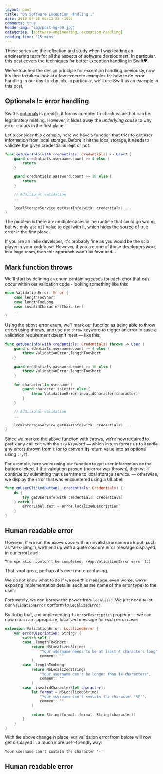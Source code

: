 ```yaml
---
layout: post
title: "On Software Exception Handling 1"
date: 2018-04-05 06:12:33 +1000
comments: true
header-img: "img/post-bg-09.jpg"
categories: [software-engineering, exception-handling]
reading_time: "15 mins"
---
```


These series are the reflection and study when I was leading an engineering team for all the aspects of software development.
In particular, this post covers the techniques for better exception handling in Swift❤️.

<!--more-->

We've touched the design principle for exception handling previously, now it's time to take a look at a few concrete examples
for how to do error handling in our day-to-day job. In particular, we'll use Swift as an example in this post.

## Optionals != error handling

Swift's [optionals](https://developer.apple.com/documentation/swift/optional) is great👍, it forces compiler to check value that
can be legitimately missing. However, it hides away the *underlying cause* to why error occurs in the first place.

Let's consider this example, here we have a function that tries to get user information from local storage. Before it hit the local storage,
it needs to validate the given credential is legit or not:

```swift
func getUserInfo(with credentials: Credentials) -> User? {
    guard credentials.username.count >= 4 else {
        return
    }

    guard credentials.password.count >= 10 else {
        return
    }

    // Additional validation
    ...

    localStorageService.getUserInfo(with: credentials) ...
}
``` 

The problem is there are multiple cases in the runtime that could go wrong, but we only use `nil` value to deal with it,
which hides the source of true error in the first place.

If you are an indie developer, it's probably fine as you would be the solo player in your codebase. However, if you are one of those
developers work in a large team, then this approach won't be favoured...

## Mark function throws

We'll start by defining an enum containing cases for each error that can occur within our validation code - looking something like this:

```swift
enum ValidationError: Error {
    case lengthTooShort
    case lengthTooLong
    case invalidCharacter(Character)
    ...
}
```

Using the above error enum, we’ll mark our function as being able to throw errors using throws, 
and use the `throw` keyword to trigger an error in case a validation requirement doesn't meet — like this:

```swift
func getUserInfo(with credentials: Credentials) throws -> User {
    guard credentials.username.count >= 4 else {
        throw ValidationError.lengthTooShort
    }

    guard credentials.password.count >= 10 else {
        throw ValidationError.lengthTooShort
    }
    
    for character in username {
        guard character.isLetter else {
            throw ValidationError.invalidCharacter(character)
        }
    }

    // Additional validation
    ...

    localStorageService.getUserInfo(with: credentials) ...
}
``` 

Since we marked the above function with throws, we’re now required to prefix any call to it with the `try` keyword — 
which in turn forces us to handle any errors thrown from it (or to convert its return value into an optional using `try?`).

For example, here we’re using our function to get user information on the button clicked, 
if the validation passed (no error was thrown), then we’ll continue by submitting that username to local storage service. 
— otherwise, we display the error that was encountered using a UILabel:

```swift
func onUserClickedButton(_ credentials: Credentials) {
    do {
        try getUserInfo(with credentials: credentials)
    } catch {
        errorLabel.text = error.localizedDescription
    }
}
```

## Human readable error

However, if we run the above code with an invalid username as input (such as “alex-jiang”), we’ll end up with a quite obscure 
error message displayed in our errorLabel:

```text
The operation couldn’t be completed. (App.ValidationError error 2.)
```

That's not great, perhaps it's even more confusing. 

We do not know what to do if we see this message, even worse, we’re 
exposing implementation details (such as the name of the error type) to the user.

Fortunately, we can borrow the power from `localized`. We just need to let our `ValidationError` conform to `LocalizedError`.

By doing that, and implementing its `errorDescription` property — we can now return an appropriate, localized message for each error case:

```swift
extension ValidationError: LocalizedError {
    var errorDescription: String? {
        switch self {
        case .lengthTooShort:
            return NSLocalizedString(
                "Your username needs to be at least 4 characters long",
                comment: ""
            )
        case .lengthTooLong:
            return NSLocalizedString(
                "Your username can't be longer than 14 characters",
                comment: ""
            )
        case .invalidCharacter(let character):
            let format = NSLocalizedString(
                "Your username can't contain the character '%@'",
                comment: ""
            )

            return String(format: format, String(character))
        }
    }
}
```

With the above change in place, our validation error from before will now get displayed in a much more user-friendly way:

```text
Your username can't contain the character '-'
```

## Human readable error